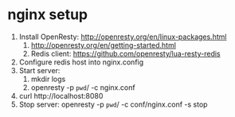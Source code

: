 nginx setup
===========

1. Install OpenResty: http://openresty.org/en/linux-packages.html
	1. http://openresty.org/en/getting-started.html
	1. Redis client: https://github.com/openresty/lua-resty-redis
1. Configure redis host into nginx.config
1. Start server: 
	1. mkdir logs
	1. openresty -p `pwd`/ -c nginx.conf
1. curl http://localhost:8080
1. Stop server: openresty -p `pwd`/ -c conf/nginx.conf -s stop

